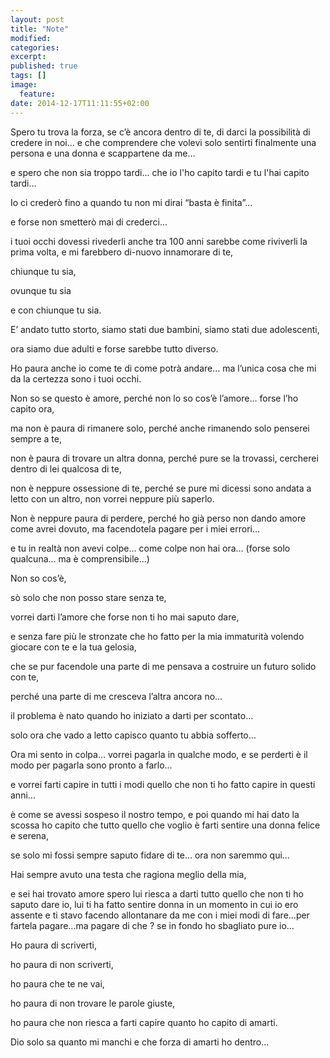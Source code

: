 ```yaml
---
layout: post
title: "Note"
modified:
categories: 
excerpt:
published: true
tags: []
image:
  feature:
date: 2014-12-17T11:11:55+02:00
---
```




Spero tu trova la forza, se c’è ancora dentro di te, di darci la possibilità di credere in noi… e che comprendere che volevi solo sentirti finalmente una persona e una donna e scappartene da me… 

e spero che non sia troppo tardi... che io l'ho capito tardi e tu l'hai capito tardi...


Io ci crederò fino a quando tu non mi dirai “basta è finita”…

e forse non smetterò mai di crederci... 

i tuoi occhi dovessi rivederli anche tra 100 anni sarebbe come riviverli la prima volta, e mi farebbero di-nuovo innamorare di te, 

chiunque tu sia, 

ovunque tu sia 

e con chiunque tu sia.


E’ andato tutto storto, siamo stati due bambini, siamo stati due adolescenti, 

ora siamo due adulti e forse sarebbe tutto diverso.


Ho paura anche io come te di come potrà andare… ma l’unica cosa che mi da la certezza sono i tuoi occhi. 


Non so se questo è amore, perché non lo so cos’è l’amore… forse l’ho capito ora, 

ma non è paura di rimanere solo, perché anche rimanendo solo penserei sempre a te, 

non è paura di trovare un altra donna, perché pure se la trovassi, cercherei dentro di lei qualcosa di te, 

non è neppure ossessione di te, perché se pure mi dicessi sono andata a letto con un altro, non vorrei neppure più saperlo. 

Non è neppure paura di perdere, perché ho già perso non dando amore come avrei dovuto, ma facendotela pagare per i miei errori… 

e tu in realtà non avevi colpe… come colpe non hai ora… (forse solo qualcuna... ma è comprensibile...)


Non so cos’è, 

sò solo che non posso stare senza te, 

vorrei darti l’amore che forse non ti ho mai saputo dare, 

e senza fare più le stronzate che ho fatto per la mia immaturità volendo giocare con te e la tua gelosia, 

che se pur facendole una parte di me pensava a costruire un futuro solido con te, 

perché una parte di me cresceva l’altra ancora no… 

il problema è nato quando ho iniziato a darti per scontato… 

solo ora che vado a letto capisco quanto tu abbia sofferto…  


Ora mi sento in colpa… vorrei pagarla in qualche modo, e se perderti è il modo per pagarla sono pronto a farlo...


e vorrei farti capire in tutti i modi quello che non ti ho fatto capire in questi anni… 

è come se avessi sospeso il nostro tempo, e poi quando mi hai dato la scossa ho capito che tutto quello che voglio è farti sentire una donna felice e serena, 

se solo mi fossi sempre saputo fidare di te… ora non saremmo qui…


Hai sempre avuto una testa che ragiona meglio della mia, 

e sei hai trovato amore spero lui riesca a darti tutto quello che non ti ho saputo dare io, lui ti ha fatto sentire donna in un momento in cui io ero assente e ti stavo facendo allontanare da me con i miei modi di fare...per fartela pagare...ma pagare di che ? se in fondo ho sbagliato pure io...  



Ho paura di scriverti, 

ho paura di non scriverti, 

ho paura che te ne vai, 

ho paura di non trovare le parole giuste, 

ho paura che non riesca a farti capire quanto ho capito di amarti. 




Dio solo sa quanto mi manchi e che forza di amarti ho dentro...
